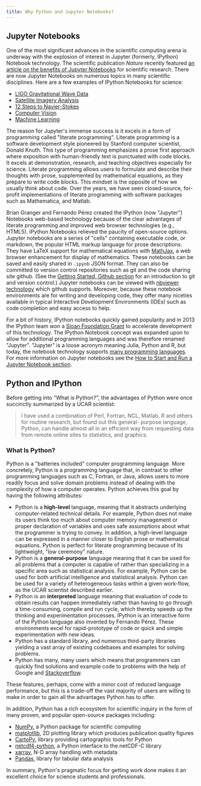 ```yaml
---
title: Why Python and Jupyter Notebooks?
---
```


## Jupyter Notebooks

One of the most significant advances in the scientific computing arena is underway with the explosion of interest in Jupyter (formerly, IPython) Notebook technology. The scientific publication *Nature* recently featured [an article on the benefits of Jupyter Notebooks](http://www.nature.com/news/interactive-notebooks-sharing-the-code-1.16261) for scientific research. There are now Jupyter Notebooks on numerous topics in many scientific disciplines.  Here are a few examples of IPython Notebooks for science:

-   [LIGO Gravitational Wave Data](https://losc.ligo.org/s/events/GW150914/GW150914_tutorial.html)
-   [Satellite Imagery Analysis](http://unidata.github.io/python-gallery/examples/Satellite_Example.html)
-   [12 Steps to Navier-Stokes](https://github.com/barbagroup/CFDPython)
-   [Computer Vision](http://nbviewer.jupyter.org/github/ogrisel/notebooks/blob/master/Labeled%2520Faces%2520in%2520the%2520Wild%2520recognition.ipynb)
-   [Machine Learning](https://nbviewer.jupyter.org/github/rhiever/Data-Analysis-and-Machine-Learning-Projects/blob/master/example-data-science-notebook/Example%2520Machine%2520Learning%2520Notebook.ipynb)

The reason for Jupyter's immense success is it excels in a form of programming called "literate programming".  Literate programming is a software development style pioneered by Stanford computer scientist, Donald Knuth. This type of programming emphasizes a prose first approach where exposition with human-friendly text is punctuated with code blocks. It excels at demonstration, research, and teaching objectives especially for science. Literate programming allows users to formulate and describe their thoughts with prose, supplemented by mathematical equations, as they prepare to write code blocks. This mindset is the opposite of how we usually think about code. Over the years, we have seen closed-source, for-profit implementations of literate programming with software packages such as Mathematica, and Matlab.

Brian Granger and Fernando Pérez created the IPython (now "Jupyter") Notebooks web-based technology because of the clear advantages of literate programming and improved web browser technologies (e.g., HTML5). IPython Notebooks relieved the paucity of open-source options. Jupyter notebooks are a series of "cells" containing executable code, or markdown, the popular HTML markup language for prose descriptions. They have LaTeX support for mathematical equations with [MathJax](https://www.mathjax.org/), a web browser enhancement for display of mathematics. These notebooks can be saved and easily shared in `.ipynb` JSON format. They can also be committed to version control repositories such as git and the code sharing site github. (See the [Getting Started, Github section](index.html) for an introduction to git and version control.) Jupyter notebooks can be viewed with [nbviewer technology](http://nbviewer.jupyter.org/) which github supports. Moreover, because these notebook environments are for writing and developing code, they offer many niceties available in typical Interactive Development Environments (IDEs) such as code completion and easy access to help.

For a bit of history, IPython notebooks quickly gained popularity and in 2013 the IPython team won a [Sloan Foundation Grant](http://ipython.org/sloan-grant.html) to accelerate development of this technology. The IPython Notebook concept was expanded upon to allow for additional programming languages and was therefore renamed "Jupyter". "Jupyter" is a loose acronym meaning Julia, Python and R, but today, the notebook technology supports [many programming languages](https://github.com/ipython/ipython/wiki/IPython-kernels-for-other-languages). For more information on Jupyter notebooks see the [How to Start and Run a Jupyter Notebook section](notebook.html).

## Python and IPython

Before getting into "What is Python?", the advantages of Python were once succinctly summarized by a UCAR scientist:

> I have used a combination of Perl, Fortran, NCL, Matlab, R and others for
> routine research, but found out this general- purpose language, Python, can
> handle almost all in an efficient way from requesting data from remote online
> sites to statistics, and graphics.

### What Is Python?

Python is a "batteries included" computer programming language. More concretely, Python is a programming language
that, in contrast to other programming languages such as C, Fortran, or Java, allows users to more readily focus and solve domain problems instead of dealing with the complexity of how a computer operates. Python achieves this goal by having the following attributes:

-   Python is a **high-level** language, meaning that it abstracts underlying computer-related technical details.  For example, Python does not make its users think too much about computer memory management or proper declaration of variables and uses safe assumptions about what the programmer is trying to convey. In addition, a high-level language can be expressed in a manner closer to English prose or mathematical equations. Python is perfect for literate programming because of its lightweight, "low ceremony" nature.
-   Python is a **general-purpose** language meaning that it can be used for all problems that a computer is capable of rather than specializing in a specific area such as statistical analysis. For example, Python can be used for both artificial intelligence and statistical analysis. Python can be used for a variety of heterogeneous tasks within a given work-flow, as the UCAR scientist described earlier.
-   Python is an **interpreted** language meaning that evaluation of code to obtain results can happen immediately rather than having to go through a time-consuming, compile and run cycle, which thereby speeds up the thinking and experimentation processes. IPython is an interactive form of the Python language also invented by Fernando Pérez. These environments excel for rapid-prototype of code or quick and simple experimentation with new ideas.
-   Python has a standard library, and numerous third-party libraries yielding a vast array of existing codebases and examples for solving problems.
-   Python has many, many users which means that programmers can quickly find solutions and example code to problems with the help of Google and [Stackoverflow](https://www.stackoverflow.com).

These features, perhaps, come with a minor cost of reduced language performance, but this is a trade-off the vast majority of users are willing to make in order to gain all the advantages Python has to offer.

In addition, Python has a rich ecosystem for scientific inquiry in the form of many proven, and popular open-source packages including:

-   [NumPy](http://www.numpy.org/), a Python package for scientific computing
-   [matplotlib](http://matplotlib.org/), 2D plotting library which produces publication quality figures
-   [CartoPy](http://scitools.org.uk/cartopy/), library providing cartographic tools for Python
-   [netcdf4-python](http://unidata.github.io/netcdf4-python/), a Python interface to the netCDF-C library
-   [xarray](http://xarray.pydata.org/en/stable/), N-D array handling with metadata
-   [Pandas](https://pandas.pydata.org/pandas-docs/stable/), library for tabular data analysis

In summary, Python's pragmatic focus for getting work done makes it an excellent choice for science students and professionals.

